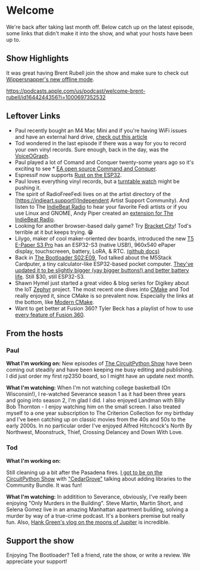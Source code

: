 # Welcome

We're back after taking last month off.  Below catch up on the latest episode, some links that didn't make it into the show, and what your hosts have been up to.

## Show Highlights
It was great having Brent Rubell join the show and make sure to check out [Wippersnapper's new offline mode](https://learn.adafruit.com/no-code-offline-data-logging-with-wippersnapper).

https://podcasts.apple.com/us/podcast/welcome-brent-rubell/id1644244356?i=1000697352532

## Leftover Links

* Paul recently bought an M4 Mac Mini and if you're having WiFi issues and have an external hard drive, [check out this article](https://appleinsider.com/inside/mac-mini/tips/how-to-fix-weak-wi-fi-on-a-m4-mac-mini-when-connected-to-a-drive-or-dock)
* Tod wondered in the last episode if there was a way for you to record your own vinyl records.  Sure enough, back in the day, was the [VoiceOGraph](https://voiceograph.com/history-of-voice-o-graph).
* Paul played a lot of Comand and Conquer twenty-some years ago so it's exciting to see * [EA open source Command and Conquer](https://www.gamingonlinux.com/2025/02/ea-just-open-sourced-command-conquer-red-alert-renegade-and-generals/).
* Espressif now supports [Rust on the ESP32](https://hackaday.com/2025/02/27/esp-hal-a-stable-api-esp32-hal-gift-for-your-rust-code/).
* Paul loves everything vinyl records, but a [turntable watch](https://www.theverge.com/news/627130/ando-vinyl-record-automatic-watch-panasonic-technics-sl-1200-turntable) might be pushing it.
* The spirit of RadioFreeFedi lives on at the artist directory of the [https://indieart.support](Independent Artist Support Community). And listen to The [IndieBeat Radio](https://theindiebeat.fm) to hear your favorite Fedi artists or if you use Linux and GNOME, Andy Piper created an [extension for The IndieBeat Radio](https://andypiper.co.uk/2025/01/25/the-indie-beat-on-your-linux-desktop/).
* Looking for another browser-based daily game? Try [Bracket City](https://bracket.city/)!  Tod's terrible at it but keeps trying. 😁
* Lilygo, maker of cool maker-oriented dev boards, introduced the new [T5 E-Paper S3 Pro](https://lilygo.cc/products/t5-e-paper-s3-pro) has an ESP32-S3 (native USB!), 960x540 ePaper display, touchscreeen, battery, LoRA, & RTC. [(github docs)](https://github.com/Xinyuan-LilyGO/T5S3-4.7-e-paper-PRO)
* Back in [The Bootloader S02:E09](https://www.thebootloader.net/blog/2024/06/03/beautiful-bezier-curves/), Tod talked about the M5Stack Cardputer, a tiny calculator-like ESP32-based pocket computer. [They've updated it to be slightly bigger (yay bigger buttons!) and better battery life](https://www.hackster.io/news/m5stack-revisits-the-cardputer-launches-a-new-model-with-better-keyboard-and-battery-life-15f15e0de535). Still $30, still ESP32-S3.
* Shawn Hymel just started a great video & blog series for Digikey about the IoT [Zephyr](https://www.digikey.com/en/maker/tutorials/2025/introduction-to-zephyr-part-1-getting-started-installation-and-blink) project. The most recent one dives into [CMake](https://www.digikey.com/en/maker/tutorials/2025/introduction-to-zephyr-part-2-cmake-tutorial) and Tod really enjoyed it, since CMake is so prevalent now. Especially the links at the bottom, like [Modern CMake](https://cliutils.gitlab.io/modern-cmake/README.html).
* Want to get better at Fusion 360? Tyler Beck has a playlist of how to use [every feature of Fusion 360](
https://www.youtube.com/playlist?list=PLaMhQg4zPYTsv2xFUsS6NwLKh6FqsEU-6).


## From the hosts

### Paul

**What I'm working on:** New episodes of [The CircuitPython Show](https://www.circuitpythonshow.com/@circuitpythonshow) have been coming out steadily and have been keeping me busy editing and publishing. I did just order my first rp2350 board, so I might have an update next month.

**What I'm watching:** When I'm not watching college basketball (On Wisconsin!), I re-watched Severance season 1 as it had been three years and going into season 2, I'm glad I did. I also enjoyed Landman with Billy Bob Thornton - I enjoy watching him on the small screen.  I also treated myself to a one year subscription to The Criterion Collection for my birthday and I've been catching up on classic movies from the 40s and 50s to the early 2000s.  In no particular order I've enjoyed Alfred Hitchcock's North By Northwest, Moonstruck, Thief, Crossing Delancey and Down With Love.

### Tod

**What I'm working on:**

Still cleaning up a bit after the Pasadena fires. [I got to be on the CircuitPython Show](https://www.circuitpythonshow.com/@circuitpythonshow/episodes/writing-a-circuitpython-library-for-the-community-bundle) with ["CedarGrove"](https://github.com/CedarGroveStudios?tab=repositories) talking about adding libraries to the Community Bundle. It was fun!

**What I'm watching:** In additition to Severance, obviously, I've really been enjoying "Only Murders in the Building". Steve Martin, Martin Short, and Selena Gomez live in an amazing Manhattan apartment building, solving a murder by way of a true-crime podcast. It's a bonkers premise but really fun. Also, [Hank Green's vlog on the moons of Jupiter](https://www.youtube.com/watch?v=grdu6UBK76w) is incredible.

## Support the show
Enjoying The Bootloader?  Tell a friend, rate the show, or write a review.  We appreciate your support!
